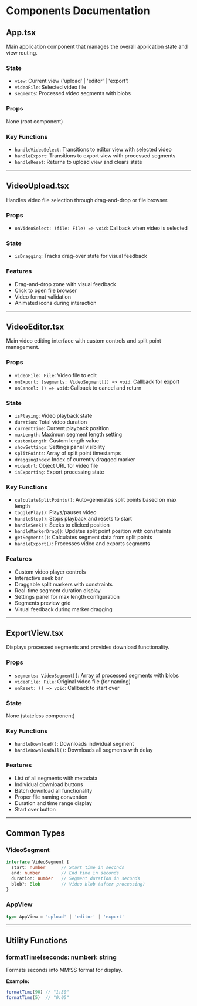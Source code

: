 # Components Documentation

## App.tsx

Main application component that manages the overall application state and view routing.

### State
- `view`: Current view ('upload' | 'editor' | 'export')
- `videoFile`: Selected video file
- `segments`: Processed video segments with blobs

### Props
None (root component)

### Key Functions
- `handleVideoSelect`: Transitions to editor view with selected video
- `handleExport`: Transitions to export view with processed segments
- `handleReset`: Returns to upload view and clears state

---

## VideoUpload.tsx

Handles video file selection through drag-and-drop or file browser.

### Props
- `onVideoSelect: (file: File) => void`: Callback when video is selected

### State
- `isDragging`: Tracks drag-over state for visual feedback

### Features
- Drag-and-drop zone with visual feedback
- Click to open file browser
- Video format validation
- Animated icons during interaction

---

## VideoEditor.tsx

Main video editing interface with custom controls and split point management.

### Props
- `videoFile: File`: Video file to edit
- `onExport: (segments: VideoSegment[]) => void`: Callback for export
- `onCancel: () => void`: Callback to cancel and return

### State
- `isPlaying`: Video playback state
- `duration`: Total video duration
- `currentTime`: Current playback position
- `maxLength`: Maximum segment length setting
- `customLength`: Custom length value
- `showSettings`: Settings panel visibility
- `splitPoints`: Array of split point timestamps
- `draggingIndex`: Index of currently dragged marker
- `videoUrl`: Object URL for video file
- `isExporting`: Export processing state

### Key Functions
- `calculateSplitPoints()`: Auto-generates split points based on max length
- `togglePlay()`: Plays/pauses video
- `handleStop()`: Stops playback and resets to start
- `handleSeek()`: Seeks to clicked position
- `handleMarkerDrag()`: Updates split point position with constraints
- `getSegments()`: Calculates segment data from split points
- `handleExport()`: Processes video and exports segments

### Features
- Custom video player controls
- Interactive seek bar
- Draggable split markers with constraints
- Real-time segment duration display
- Settings panel for max length configuration
- Segments preview grid
- Visual feedback during marker dragging

---

## ExportView.tsx

Displays processed segments and provides download functionality.

### Props
- `segments: VideoSegment[]`: Array of processed segments with blobs
- `videoFile: File`: Original video file (for naming)
- `onReset: () => void`: Callback to start over

### State
None (stateless component)

### Key Functions
- `handleDownload()`: Downloads individual segment
- `handleDownloadAll()`: Downloads all segments with delay

### Features
- List of all segments with metadata
- Individual download buttons
- Batch download all functionality
- Proper file naming convention
- Duration and time range display
- Start over button

---

## Common Types

### VideoSegment
```typescript
interface VideoSegment {
  start: number      // Start time in seconds
  end: number        // End time in seconds
  duration: number   // Segment duration in seconds
  blob?: Blob        // Video blob (after processing)
}
```

### AppView
```typescript
type AppView = 'upload' | 'editor' | 'export'
```

---

## Utility Functions

### formatTime(seconds: number): string
Formats seconds into MM:SS format for display.

**Example:**
```typescript
formatTime(90) // "1:30"
formatTime(5)  // "0:05"
```
